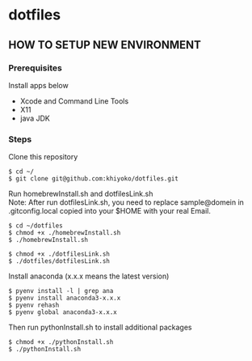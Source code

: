 # dotfiles

## HOW TO SETUP NEW ENVIRONMENT

### Prerequisites
Install apps below
* Xcode and Command Line Tools
* X11
* java JDK

### Steps
Clone this repository
```
$ cd ~/
$ git clone git@github.com:khiyoko/dotfiles.git
```
Run homebrewInstall.sh and dotfilesLink.sh  
Note: After run dotfilesLink.sh, you need to replace sample@domein in .gitconfig.local copied into your $HOME with your real Email.
```
$ cd ~/dotfiles
$ chmod +x ./homebrewInstall.sh
$ ./homebrewInstall.sh
```
```
$ chmod +x ./dotfilesLink.sh
$ ./dotfiles/dotfilesLink.sh
```
Install anaconda (x.x.x means the latest version)
```
$ pyenv install -l | grep ana
$ pyenv install anaconda3-x.x.x
$ pyenv rehash
$ pyenv global anaconda3-x.x.x
```
Then run pythonInstall.sh to install additional packages
```
$ chmod +x ./pythonInstall.sh
$ ./pythonInstall.sh
```

